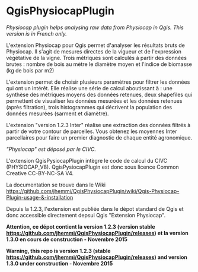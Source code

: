 # QgisPhysiocapPlugin
_Physiocap plugin helps analysing raw data from Physiocap in Qgis. 
This version is in French only._

L'extension Physiocap pour Qgis permet d'analyser les résultats bruts de Physiocap. Il s'agit de mesures directes de la vigueur et de l'expression végétative de la vigne.
Trois métriques sont calculés à partir des données brutes :
	nombre de bois au mètre
	le diamètre moyen et
	l'indice de biomasse (kg de bois par m2)
	
L'extension permet de choisir plusieurs paramètres pour filtrer les données qui ont un intérêt. Elle réalise une série de calcul aboutissant à :
	une synthèse des métriques moyens des données retenues,
	deux shapefiles qui permettent de visualiser les données mesurées et les données retenues (après filtration),
	trois histogrammes qui décrivent la population des données mesurées (sarment et diamètre).

L'extension "version 1.2.3 Inter" réalise une extraction des données filtrés à partir de votre contour de parcelles. Vous obtenez les moyennes Inter parcellaires pour faire un premier diagnostic de chaque entité agronomique.

*"Physiocap" est déposé par le CIVC.*

L'extension QgisPysiocapPlugin intègre le code de calcul du CIVC (PHYSIOCAP_V8). QgisPysiocapPlugin est donc sous licence Common Creative CC-BY-NC-SA V4.

La documentation se trouve dans le Wiki
https://github.com/jhemmi/QgisPhysiocapPlugin/wiki/Qgis-Physiocap-Plugin-usage-&-installation

Depuis la 1.2.3, l'extension est publiée dans le dépot standard de Qgis et donc accessible directement depsui Qgis "Extension Physiocap".

**Attention, ce dépot contient la version 1.2.3 (version stable https://github.com/jhemmi/QgisPhysiocapPlugin/releases) et la version 1.3.0 en cours de construction - Novembre 2015**

**Warning, this repo is version 1.2.3 (stable https://github.com/jhemmi/QgisPhysiocapPlugin/releases) and version 1.3.0 under construction - Novembre 2015**
